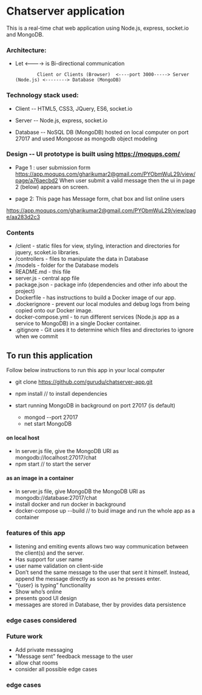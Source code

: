 # Chatserver application
This is a real-time chat web application using Node.js, express, socket.io and MongoDB.

### Architecture:
 * Let <----> is Bi-directional communication
 
               Client or Clients (Browser)  <----port 3000-----> Server (Node.js) <--------> Database (MongoDB)
 
### Technology stack used:
  * Client -- HTML5, CSS3, JQuery, ES6, socket.io
 
  * Server -- Node.js, express, socket.io
 
  * Database -- NoSQL DB (MongoDB) hosted on local computer on port 27017 and used Mongoose as mongodb object modeling

### Design -- UI prototype is built using https://moqups.com/
* Page 1 : user submission form
https://app.moqups.com/gharikumar2@gmail.com/PYObmWuL29/view/page/a76aecbd2
When user submit a valid message then the ui in page 2 (below) appears on screen.

* page 2: This page has Message form, chat box and list online users

https://app.moqups.com/gharikumar2@gmail.com/PYObmWuL29/view/page/aa283d2c3

### Contents
* /client - static files for view, styling, interaction and directories for jquery, scoket.io libraries.
* /controllers - files to manipulate the data in Database
* /models -  folder for the Database models 
* README.md - this file 
* server.js - central app file
* package.json - package info (dependencies and other info about the project)
* Dockerfile -  has instructions to build a Docker image of our app.
* .dockerignore - prevent our local modules and debug logs from being copied onto our Docker image.
* docker-compose.yml - to run different services (Node.js app as a service to MongoDB) in a single Docker container.
* .gitignore - Git uses it to determine which files and directories to ignore when we commit

## To run this application 
Follow below instructions to run this app in your local computer
* git clone https://github.com/gurudu/chatserver-app.git
* npm install  // to install dependencies
 
* start running MongoDB in background on port 27017 (is default)
  * mongod --port 27017 
  * net start MongoDB
#### on local host  
* In server.js file, give the MongoDB URI as mongodb://localhost:27017/chat 
* npm start // to start the server

#### as an image in a container
* In server.js file, give MongoDB the MongoDB URI as mongodb://database:27017/chat  
* install docker and run docker in background
* docker-compose up --build // to buid image and run the whole app as a container

### features of this app
* listening and emiting events allows two way communication between the client(s) and the server.
* Has support for user name 
* user name validation on client-side
* Don’t send the same message to the user that sent it himself. Instead, append the message directly as soon as he presses enter.
* “{user} is typing” functionality
* Show who’s online
* presents good UI design
* messages are stored in Database, ther by provides data persistence
### edge cases considered


### Future work
* Add private messaging
* "Message sent" feedback message to the user
* allow chat rooms
* consider all possible edge cases






### edge cases 





